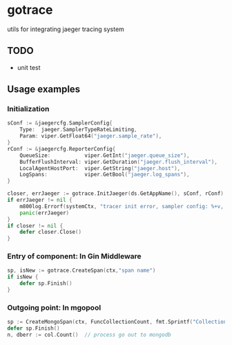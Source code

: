 # gotrace

utils for integrating jaeger tracing system

## TODO

* unit test

## Usage examples

### Initialization

```go
sConf := &jaegercfg.SamplerConfig{
    Type:  jaeger.SamplerTypeRateLimiting,
    Param: viper.GetFloat64("jaeger.sample_rate"),
}
rConf := &jaegercfg.ReporterConfig{
    QueueSize:           viper.GetInt("jaeger.queue_size"),
    BufferFlushInterval: viper.GetDuration("jaeger.flush_interval"),
    LocalAgentHostPort:  viper.GetString("jaeger.host"),
    LogSpans:            viper.GetBool("jaeger.log_spans"),
}

closer, errJaeger := gotrace.InitJaeger(ds.GetAppName(), sConf, rConf)
if errJaeger != nil {
    m800log.Errorf(systemCtx, "tracer init error, sampler config: %+v, reporter onfig: %+v", sConf, rConf)
    panic(errJaeger)
}
if closer != nil {
    defer closer.Close()
}
```

### Entry of component: In Gin Middleware

```go
sp, isNew := gotrace.CreateSpan(ctx,"span name")
if isNew {
    defer sp.Finish()
}
```

### Outgoing point: In mgopool

```go
sp := CreateMongoSpan(ctx, FuncCollectionCount, fmt.Sprintf("Collection:%s", collection))
defer sp.Finish()
n, dberr := col.Count()  // process go out to mongodb
```
